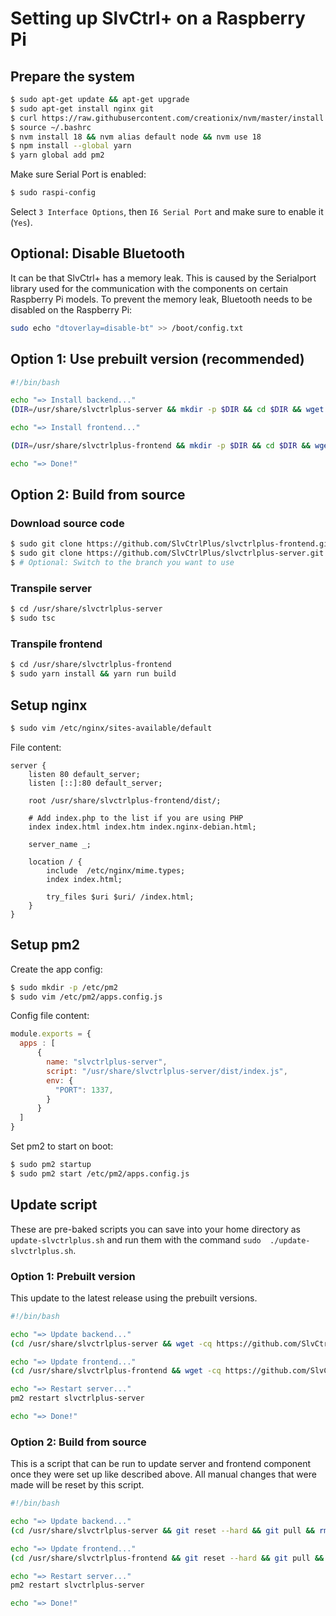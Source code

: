 # Setting up SlvCtrl+ on a Raspberry Pi

## Prepare the system
```bash
$ sudo apt-get update && apt-get upgrade
$ sudo apt-get install nginx git
$ curl https://raw.githubusercontent.com/creationix/nvm/master/install.sh | bash 
$ source ~/.bashrc
$ nvm install 18 && nvm alias default node && nvm use 18
$ npm install --global yarn
$ yarn global add pm2
```

Make sure Serial Port is enabled:

```bash
$ sudo raspi-config
```

Select `3 Interface Options`, then `I6 Serial Port` and make sure to enable it (`Yes`).

## Optional: Disable Bluetooth
It can be that SlvCtrl+ has a memory leak. This is caused by the Serialport library used for the communication with the components on certain Raspberry Pi models. To prevent the memory leak, Bluetooth needs to be disabled on the Raspberry Pi:

```bash
sudo echo "dtoverlay=disable-bt" >> /boot/config.txt
```

## Option 1: Use prebuilt version (recommended)
```bash
#!/bin/bash

echo "=> Install backend..."
(DIR=/usr/share/slvctrlplus-server && mkdir -p $DIR && cd $DIR && wget -cq https://github.com/SlvCtrlPlus/slvctrlplus-server/releases/latest/download/dist.tar.gz -O - | tar -xz)

echo "=> Install frontend..."

(DIR=/usr/share/slvctrlplus-frontend && mkdir -p $DIR && cd $DIR && wget -cq https://github.com/SlvCtrlPlus/slvctrlplus-frontend/releases/latest/download/dist.tar.gz -O - | tar -xz)

echo "=> Done!"
```

## Option 2: Build from source
### Download source code
```bash
$ sudo git clone https://github.com/SlvCtrlPlus/slvctrlplus-frontend.git /usr/share
$ sudo git clone https://github.com/SlvCtrlPlus/slvctrlplus-server.git /usr/share
$ # Optional: Switch to the branch you want to use
```

### Transpile server
```bash
$ cd /usr/share/slvctrlplus-server
$ sudo tsc
```

### Transpile frontend
```bash
$ cd /usr/share/slvctrlplus-frontend
$ sudo yarn install && yarn run build
```

## Setup nginx
```bash
$ sudo vim /etc/nginx/sites-available/default
```

File content:

```
server {
	listen 80 default_server;
	listen [::]:80 default_server;

	root /usr/share/slvctrlplus-frontend/dist/;

	# Add index.php to the list if you are using PHP
	index index.html index.htm index.nginx-debian.html;

	server_name _;

	location / {
		include  /etc/nginx/mime.types;
		index index.html;

		try_files $uri $uri/ /index.html;
	}
}
```

## Setup pm2
Create the app config:

```bash
$ sudo mkdir -p /etc/pm2
$ sudo vim /etc/pm2/apps.config.js
```

Config file content:
```js
module.exports = {
  apps : [
      {
        name: "slvctrlplus-server",
        script: "/usr/share/slvctrlplus-server/dist/index.js",
        env: {
          "PORT": 1337,
        }
      }
  ]
}
```

Set pm2 to start on boot:
```bash
$ sudo pm2 startup
$ sudo pm2 start /etc/pm2/apps.config.js
```

## Update script
These are pre-baked scripts you can save into your home directory as `update-slvctrlplus.sh` and run them with the 
command `sudo  ./update-slvctrlplus.sh`.

### Option 1: Prebuilt version
This update to the latest release using the prebuilt versions.

```bash
#!/bin/bash

echo "=> Update backend..."
(cd /usr/share/slvctrlplus-server && wget -cq https://github.com/SlvCtrlPlus/slvctrlplus-server/releases/latest/download/dist.tar.gz -O - | tar -xz)

echo "=> Update frontend..."
(cd /usr/share/slvctrlplus-frontend && wget -cq https://github.com/SlvCtrlPlus/slvctrlplus-frontend/releases/latest/download/dist.tar.gz -O - | tar -xz)

echo "=> Restart server..."
pm2 restart slvctrlplus-server

echo "=> Done!"
```

### Option 2: Build from source
This is a script that can be run to update server and frontend component once they were set up like described above. 
All manual changes that were made will be reset by this script.

```bash
#!/bin/bash

echo "=> Update backend..."
(cd /usr/share/slvctrlplus-server && git reset --hard && git pull && rm -rf node_module/ && yarn install && tsc)

echo "=> Update frontend..."
(cd /usr/share/slvctrlplus-frontend && git reset --hard && git pull && rm -rf node_module/ && yarn install && yarn run build)

echo "=> Restart server..."
pm2 restart slvctrlplus-server

echo "=> Done!"
```
